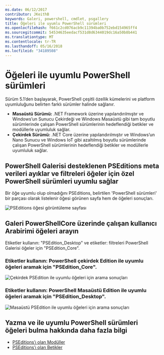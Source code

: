 ```yaml
---
ms.date: 06/12/2017
contributor: JKeithB
keywords: Galeri, powershell, cmdlet, psgallery
title: Öğeleri ile uyumlu PowerShell sürümleri
ms.openlocfilehash: f661c2cd076acb9c11394ba0b752ebd154965ff4
ms.sourcegitcommit: 54534635eedacf531d8d6344019dc16a50b8b441
ms.translationtype: MT
ms.contentlocale: tr-TR
ms.lasthandoff: 05/16/2018
ms.locfileid: "34189508"
---
```

# <a name="items-with-compatible-powershell-editions"></a>Öğeleri ile uyumlu PowerShell sürümleri

Sürüm 5.1’den başlayarak, PowerShell çeşitli özellik kümelerini ve platform uyumluluğunu belirten farklı sürümler halinde sağlanır.

- **Masaüstü Sürümü:** .NET Framework üzerine yapılandırılmıştır ve Windows’un Sunucu Çekirdeği ve Windows Masaüstü gibi tam boyutlu sürümlerinde çalışan PowerShell sürümlerinin hedeflendiği betikler ve modüllerle uyumluluk sağlar.
- **Çekirdek Sürümü:** .NET Core üzerine yapılandırılmıştır ve Windows’un Nano Sunucu ve Windows IoT gibi azaltılmış boyutlu sürümlerinde çalışan PowerShell sürümlerinin hedeflendiği betikler ve modüllerle uyumluluk sağlar.

## <a name="powershell-gallery-extracts-supported-pseditions-metadata-and-allows-you-to-filters-the-items-compatible-for-specific-powershell-editions"></a>PowerShell Galerisi desteklenen PSEditions meta verileri ayıklar ve filtreleri öğeler için özel PowerShell sürümleri uyumlu sağlar

Bir öğe uyumlu olup olmadığını PSEditions, belirtilen 'PowerShell sürümleri' bir parçası olarak listelenir öğesi görünen sayfa hem de öğeleri sonuçları.

![PSEditions öğesi görüntüleme sayfası](../../Images/ItemDisplayPageWithPSEditions.PNG)

## <a name="search-for-items-in-the-gallery-ui-which-works-on-powershellcore"></a>Galeri PowerShellCore üzerinde çalışan kullanıcı Arabirimi öğeleri arayın

Etiketler kullanın: "PSEdition_Desktop" ve etiketler: filtreleri PowerShell Galerisi öğeler için "PSEdition_Core".

### <a name="use-tagspseditioncore-to-search-items-compatible-with-powershell-core-edition"></a>Etiketler kullanın: PowerShell çekirdek Edition ile uyumlu öğeleri aramak için "PSEdition_Core".

![Çekirdek PSEdition ile uyumlu öğeleri için arama sonuçları](../../Images/SearchResultsWithPSEditions.PNG)

### <a name="use-tagspseditiondesktop-to-search-items-compatible-with-powershell-desktop-edition"></a>Etiketler kullanın: PowerShell Masaüstü Edition ile uyumlu öğeleri aramak için "PSEdition_Desktop".

![Masaüstü PSEdition ile uyumlu öğeleri için arama sonuçları](../../Images/SearchResultsWithPSEdition-Desktop.PNG)

## <a name="more-details-on-authoring-and-finding-the-items-with-compatible-powershell-editions"></a>Yazma ve ile uyumlu PowerShell sürümleri öğeleri bulma hakkında daha fazla bilgi

- [PSEditions’ı olan Modüller](../../concepts/module-psedition-support.md)
- [PSEditions’ı olan Betikler](../../concepts/script-psedition-support.md)